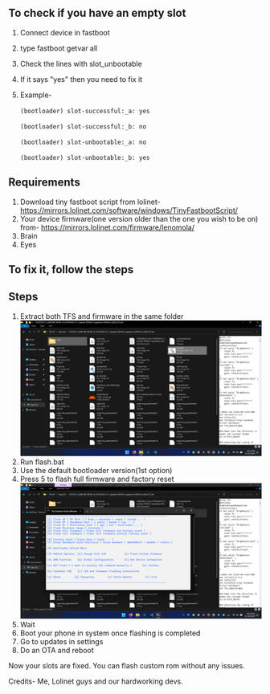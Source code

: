 ## To check if you have an empty slot
1. Connect device in fastboot
2. type fastboot getvar all
3. Check the lines with slot_unbootable
4. If it says "yes" then you need to fix it
5. Example-
   
      `(bootloader) slot-successful:_a: yes`
   
      `(bootloader) slot-successful:_b: no`
   
      `(bootloader) slot-unbootable:_a: no`
   
      `(bootloader) slot-unbootable:_b: yes`

   
## Requirements 
1. Download tiny fastboot script from lolinet- https://mirrors.lolinet.com/software/windows/TinyFastbootScript/
2. Your device firmware(one version older than the one you wish to be on) from- https://mirrors.lolinet.com/firmware/lenomola/
3. Brain
4. Eyes


## To fix it, follow the steps

## Steps
1. Extract both TFS and firmware in the same folder
 ![Image showing both in same folder](https://github.com/Vinay1a1/G54_custom_rom/blob/main/Screenshot%20(12).png)
2. Run flash.bat
3. Use the default bootloader version(1st option)
4. Press 5 to flash full firmware and factory reset
 ![Image showing TFS screen](https://github.com/Vinay1a1/G54_custom_rom/blob/main/TFS.png)
5. Wait
6. Boot your phone in system once flashing is completed
7. Go to updates in settings
8. Do an OTA and reboot


Now your slots are fixed. You can flash custom rom without any issues.

Credits- Me, Lolinet guys and our hardworking devs.
